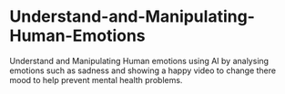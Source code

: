 # Understand-and-Manipulating-Human-Emotions
Understand and Manipulating Human emotions using AI by analysing emotions such as sadness and showing a happy video to change there mood to help prevent mental health problems. 

